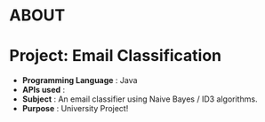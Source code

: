 # ABOUT

# Project: Email Classification
- <b>Programming Language</b> : Java
- <b>APIs used</b> : 
- <b>Subject</b> : An email classifier using Naive Bayes / ID3 algorithms.
- <b>Purpose</b> : University Project!

